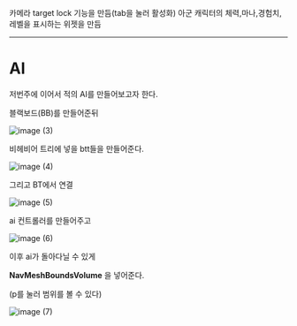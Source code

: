 카메라 target lock 기능을 만듬(tab을 눌러 활성화)
아군 캐릭터의 체력,마나,경험치,레벨을 표시하는 위젯을 만듬

---

# AI

저번주에 이어서 적의 AI를 만들어보고자 한다.

블랙보드(BB)를 만들어준뒤

![image (3)](https://github.com/user-attachments/assets/4a41a572-db99-4c2f-9d87-0d7f997d7e91)


비헤비어 트리에 넣을 btt들을 만들어준다.

![image (4)](https://github.com/user-attachments/assets/51c697a8-e26f-4b37-9eff-8054b7f7f47c)


그리고 BT에서 연결

![image (5)](https://github.com/user-attachments/assets/469ac4f8-04e3-4dee-b54d-0a72c3bb6ea7)


ai 컨트롤러를 만들어주고

![image (6)](https://github.com/user-attachments/assets/cccdde42-d86d-477e-b702-8703ae1155a2)


이후 ai가 돌아다닐 수 있게

**NavMeshBoundsVolume** 을 넣어준다.

(p를 눌러 범위를 볼 수 있다)

![image (7)](https://github.com/user-attachments/assets/aa0398f2-c34b-442f-8c09-5615b1374773)


